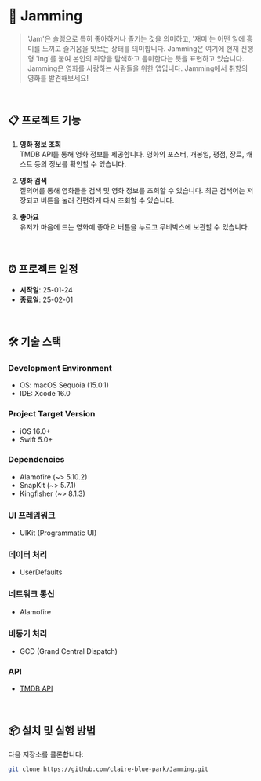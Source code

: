 # 🎥 Jamming

> 'Jam'은 슬랭으로 특히 좋아하거나 즐기는 것을 의미하고, '재미'는 어떤 일에 흥미를 느끼고 즐거움을 맛보는 상태를 의미합니다.
> Jamming은 여기에 현재 진행형 'ing'를 붙여 본인의 취향을 탐색하고 음미한다는 뜻을 표현하고 있습니다.
> Jamming은 영화를 사랑하는 사람들을 위한 앱입니다. Jamming에서 취향의 영화를 발견해보세요!

</br>

## 📋 프로젝트 기능


1. **영화 정보 조회**  
   TMDB API를 통해 영화 정보를 제공합니다.
   영화의 포스터, 개봉일, 평점, 장르, 캐스트 등의 정보를 확인할 수 있습니다.  

2. **영화 검색**  
   질의어를 통해 영화들을 검색 및 영화 정보를 조회할 수 있습니다.
   최근 검색어는 저장되고 버튼을 눌러 간편하게 다시 조회할 수 있습니다.

3. **좋아요**  
   유저가 마음에 드는 영화에 좋아요 버튼을 누르고 무비박스에 보관할 수 있습니다.

</br>

## ⏰ 프로젝트 일정

- **시작일**: 25-01-24  
- **종료일**: 25-02-01

</br>

## 🛠️ 기술 스택

### Development Environment
- OS: macOS Sequoia (15.0.1)
- IDE: Xcode 16.0

### Project Target Version
- iOS 16.0+
- Swift 5.0+

### Dependencies
- Alamofire (~> 5.10.2)
- SnapKit (~> 5.7.1)
- Kingfisher (~> 8.1.3)

### UI 프레임워크
- UIKit (Programmatic UI) 

### 데이터 처리
- UserDefaults

### 네트워크 통신
- Alamofire

### 비동기 처리
- GCD (Grand Central Dispatch)

### API
- [TMDB API](https://developer.themoviedb.org/docs/getting-started)

</br>

## 📦 설치 및 실행 방법

다음 저장소를 클론합니다:
   ```bash
   git clone https://github.com/claire-blue-park/Jamming.git
